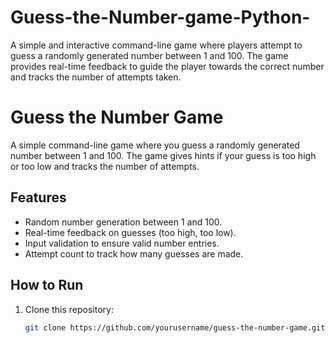 # Guess-the-Number-game-Python-
A simple and interactive command-line game where players attempt to guess a randomly generated number between 1 and 100. The game provides real-time feedback to guide the player towards the correct number and tracks the number of attempts taken.


# Guess the Number Game

A simple command-line game where you guess a randomly generated number between 1 and 100. The game gives hints if your guess is too high or too low and tracks the number of attempts.

## Features
- Random number generation between 1 and 100.
- Real-time feedback on guesses (too high, too low).
- Input validation to ensure valid number entries.
- Attempt count to track how many guesses are made.

## How to Run
1. Clone this repository:
   ```bash
   git clone https://github.com/yourusername/guess-the-number-game.git


